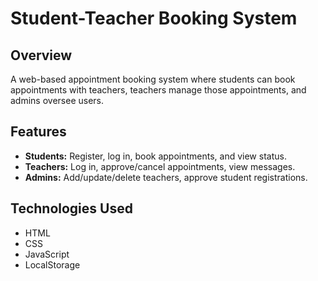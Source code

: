 # Student-Teacher Booking System

## Overview
A web-based appointment booking system where students can book appointments with teachers, teachers manage those appointments, and admins oversee users.

## Features
- **Students:** Register, log in, book appointments, and view status.
- **Teachers:** Log in, approve/cancel appointments, view messages.
- **Admins:** Add/update/delete teachers, approve student registrations.

## Technologies Used
- HTML
- CSS
- JavaScript
- LocalStorage

